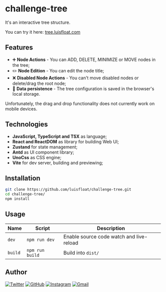 # challenge-tree

It's an interactive tree structure.

You can try it here:
[tree.luisfloat.com](https://tree.luisfloat.com)

## Features

* ➕ **Node Actions** - You can ADD, DELETE, MINIMIZE or MOVE nodes in the tree;
* ✏️ **Node Edition** - You can edit the node title;
* ❌ **Disabled Node Actions** - You can't move disabled nodes or delete/drag the root node;
* 💾 **Data persistence** - The tree configuration is saved in the browser's local storage.

Unfortunately, the drag and drop functionality does not currently work on mobile devices.

## Technologies

* **JavaScript, TypeScript and TSX** as language;
* **React and ReactDOM** as library for building Web UI;
* **Zustand** for state management;
* **Antd** as UI component library;
* **UnoCss** as CSS engine;
* **Vite** for dev server, building and previewing;

## Installation

```bash
git clone https://github.com/luisfloat/challenge-tree.git
cd challenge-tree/
npm install
```

## Usage

Name | Script | Description
-----|---------|-----------------
`dev` | ```npm run dev``` | Enable source code watch and live-reload
`build` | ```npm run build``` | Build into `dist/`

## Author

<a href="https://twitter.com/luisfloat"><img src="https://img.shields.io/badge/-Twitter-333333?style=flat-square&amp;logo=twitter" alt="Twitter"/></a> <a href="https://github.com/luisfloat"><img src="https://img.shields.io/badge/-GitHub-333333?style=flat-square&amp;logo=github" alt="GitHub"/></a> <a href="https://instagram.com/luisfloat"><img src="https://img.shields.io/badge/-Instagram-333333?style=flat-square&amp;logo=instagram" alt="Instagram"/></a> <a href="mailto:contact@luisfloat.com"><img src="https://img.shields.io/badge/-Gmail-333333?style=flat-square&amp;logo=gmail" alt="Gmail"/></a>

